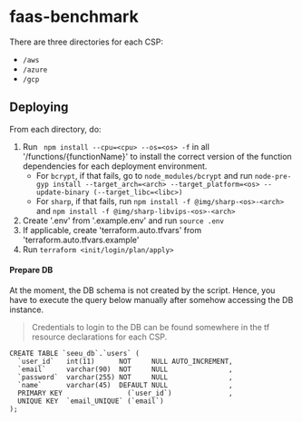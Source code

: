 # faas-benchmark

There are three directories for each CSP:
- `/aws`
- `/azure`
- `/gcp`

## Deploying

From each directory, do:
1. Run ` npm install --cpu=<cpu> --os=<os> -f` in all '/functions/{functionName}' to install the correct version of the function dependencies for each deployment environment.
    - For `bcrypt`, if that fails, go to `node_modules/bcrypt` and run `node-pre-gyp install --target_arch=<arch> --target_platform=<os> --update-binary (--target_libc=<libc>)`
    - For `sharp`, if that fails, run `npm install -f @img/sharp-<os>-<arch>` and `npm install -f @img/sharp-libvips-<os>-<arch>`
1. Create '.env' from '.example.env' and run `source .env`
1. If applicable, create 'terraform.auto.tfvars' from 'terraform.auto.tfvars.example'
1. Run `terraform <init/login/plan/apply>` 

#### Prepare DB

At the moment, the DB schema is not created by the script. Hence, you have to execute the query below manually after somehow accessing the DB instance.
> Credentials to login to the DB can be found somewhere in the tf resource declarations for each CSP.

```
CREATE TABLE `seeu_db`.`users` (
  `user_id`   int(11)      NOT     NULL AUTO_INCREMENT,
  `email`     varchar(90)  NOT     NULL               ,
  `password`  varchar(255) NOT     NULL               ,
  `name`      varchar(45)  DEFAULT NULL               ,
  PRIMARY KEY                (`user_id`)              ,
  UNIQUE KEY  `email_UNIQUE` (`email`)
);
```
